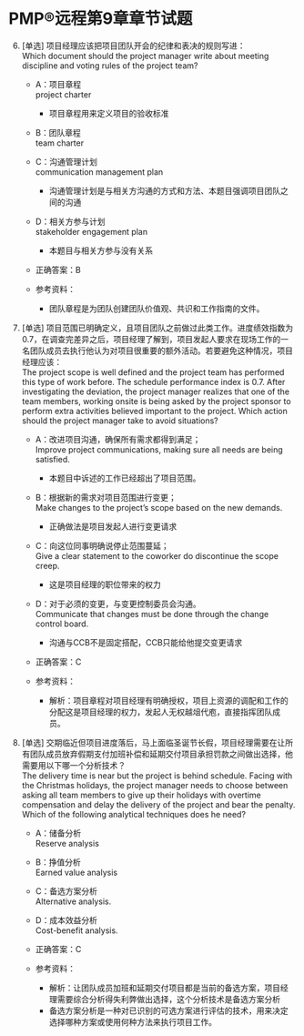 # PMP®远程第9章章节试题

6. [单选] 项目经理应该把项目团队开会的纪律和表决的规则写进：  
Which document should the project manager write about meeting discipline and voting rules of the project team?
	- A：项目章程  
project charter
		- 项目章程用来定义项目的验收标准
	- B：团队章程  
team charter
	- C：沟通管理计划  
communication management plan
		- 沟通管理计划是与相关方沟通的方式和方法、本题目强调项目团队之间的沟通
	- D：相关方参与计划  
stakeholder engagement plan
		- 本题目与相关方参与没有关系

	- 正确答案：B
	- 参考资料：
		- 团队章程是为团队创建团队价值观、共识和工作指南的文件。

9. [单选] 项目范围已明确定义，且项目团队之前做过此类工作。进度绩效指数为0.7，在调查完差异之后，项目经理了解到，项目发起人要求在现场工作的一名团队成员去执行他认为对项目很重要的额外活动。若要避免这种情况，项目经理应该：  
The project scope is well defined and the project team has performed this type of work before. The schedule performance index is 0.7. After investigating the deviation, the project manager realizes that one of the team members, working onsite is being asked by the project sponsor to perform extra activities believed important to the project. Which action should the project manager take to avoid situations?
	- A：改进项目沟通，确保所有需求都得到满足；  
Improve project communications, making sure all needs are being satisfied.
		- 本题目中诉述的工作已经超出了项目范围。
	- B：根据新的需求对项目范围进行变更；  
Make changes to the project’s scope based on the new demands.
		- 正确做法是项目发起人进行变更请求
	- C：向这位同事明确说停止范围蔓延；  
Give a clear statement to the coworker do discontinue the scope creep.
		- 这是项目经理的职位带来的权力
	- D：对于必须的变更，与变更控制委员会沟通。  
Communicate that changes must be done through the change control board.
		- 沟通与CCB不是固定搭配，CCB只能给他提交变更请求

	- 正确答案：C
	- 参考资料：
		- 解析：项目章程对项目经理有明确授权，项目上资源的调配和工作的分配这是项目经理的权力，发起人无权越俎代庖，直接指挥团队成员。

12. [单选] 交期临近但项目进度落后，马上面临圣诞节长假，项目经理需要在让所有团队成员放弃假期支付加班补偿和延期交付项目承担罚款之间做出选择，他需要用以下哪一个分析技术？  
The delivery time is near but the project is behind schedule. Facing with the Christmas holidays, the project manager needs to choose between asking all team members to give up their holidays with overtime compensation and delay the delivery of the project and bear the penalty. Which of the following analytical techniques does he need?
	- A：储备分析  
Reserve analysis
	- B：挣值分析  
Earned value analysis
	- C：备选方案分析  
Alternative analysis.
	- D：成本效益分析  
Cost-benefit analysis.

	- 正确答案：C
	- 参考资料：
		- 解析：让团队成员加班和延期交付项目都是当前的备选方案，项目经理需要综合分析得失利弊做出选择，这个分析技术是备选方案分析
		- 备选方案分析是一种对已识别的可选方案进行评估的技术，用来决定选择哪种方案或使用何种方法来执行项目工作。
